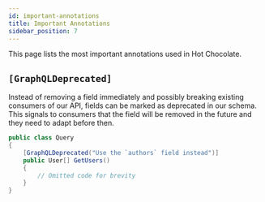 ```yaml
---
id: important-annotations
title: Important Annotations
sidebar_position: 7
---
```


This page lists the most important annotations used in Hot Chocolate.

## `[GraphQLDeprecated]`

Instead of removing a field immediately and possibly breaking existing consumers of our API, fields can be marked as deprecated in our schema. This signals to consumers that the field will be removed in the future and they need to adapt before then.

```csharp
public class Query
{
    [GraphQLDeprecated("Use the `authors` field instead")]
    public User[] GetUsers()
    {
        // Omitted code for brevity
    }
}
```
